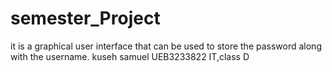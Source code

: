 # semester_Project
it is a graphical user interface that can be used to store the password along with the username.
kuseh samuel 
UEB3233822
IT,class D
